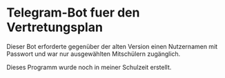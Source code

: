 <h1>Telegram-Bot fuer den Vertretungsplan</h1>

Dieser Bot erforderte gegenüber der alten Version einen Nutzernamen mit Passwort und war nur ausgewählten Mitschülern zugänglich.

Dieses Programm wurde noch in meiner Schulzeit erstellt.
